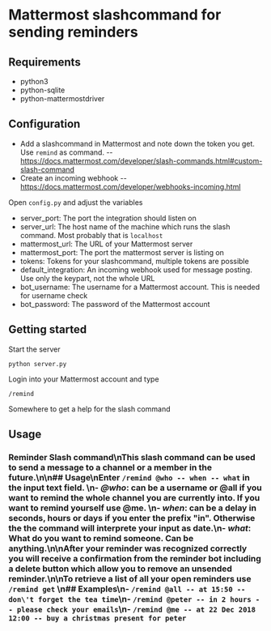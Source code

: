 # Mattermost slashcommand for sending reminders

## Requirements

- python3
- python-sqlite
- python-mattermostdriver

## Configuration

- Add a slashcommand in Mattermost and note down the token you get. Use ```remind``` as command.
-- https://docs.mattermost.com/developer/slash-commands.html#custom-slash-command
- Create an incoming webhook
-- https://docs.mattermost.com/developer/webhooks-incoming.html

Open ```config.py``` and adjust the variables
- server_port: The port the integration should listen on
- server_url: The host name of the machine which runs the slash command. Most probably that is ```localhost```
- mattermost_url: The URL of your Mattermost server
- mattermost_port: The port the mattermost server is listing on
- tokens: Tokens for your slashcommand, multiple tokens are possible
- default_integration: An incoming webhook used for message posting. Use only the keypart, not the whole URL
- bot_username: The username for a Mattermost account. This is needed for username check
- bot_password: The password of the Mattermost account
 
## Getting started

Start the server

    python server.py

Login into your Mattermost account and type

    /remind

Somewhere to get a help for the slash command

## Usage
### Reminder Slash command\nThis slash command can be used to send a message to a channel or a member in the future.\n\n## Usage\nEnter ```/remind @who -- when -- what``` in the input text field.  \n- ***@who***: can be a username or @all if you want to remind the whole channel you are currently into. If you want to remind yourself use @me. \n- ***when***: can be a delay in seconds, hours or days if you enter the prefix "in". Otherwise the the command will interprete your input as date.\n- ***what***: What do you want to remind someone. Can be anything.\n\nAfter your reminder was recognized correctly you will receive a confirmation from the reminder bot including a delete button which allow you to remove an unsended reminder.\n\nTo retrieve a list of all your open reminders use ```/remind get``` \n## Examples\n- ```/remind @all -- at 15:50 -- don\'t forget the tea time```\n- ```/remind @peter -- in 2 hours -- please check your emails```\n- ```/remind @me -- at 22 Dec 2018 12:00 -- buy a christmas present for peter```

